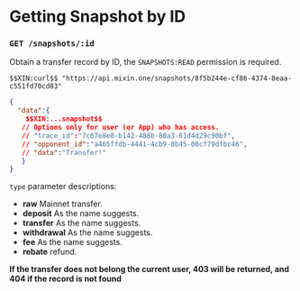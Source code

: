 # Getting Snapshot by ID

### `GET /snapshots/:id`

Obtain a transfer record by ID, the `SNAPSHOTS:READ` permission is required.

```shell
$$XIN:curl$$ "https://api.mixin.one/snapshots/8f5b244e-cf86-4374-8eaa-c551fd70cd83"
```

```json
{  
  "data":{
    $$XIN:...snapshot$$
   // Options only for user (or App) who has access.
   // "trace_id":"7c67e8e8-b142-488b-80a3-61d4d29c90bf",
   // "opponent_id":"a465ffdb-4441-4cb9-8b45-00cf79dfbc46",
   // "data":"Transfer!"
   }
}
```

`type` parameter descriptions:

- **raw** Mainnet transfer.
- **deposit** As the name suggests.
- **transfer** As the name suggests.
- **withdrawal** As the name suggests.
- **fee** As the name suggests.
- **rebate** refund.

**If the transfer does not belong the current user, 403 will be returned, and 404 if the record is not found**
